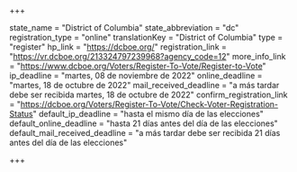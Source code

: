 +++

state_name = "District of Columbia"
state_abbreviation = "dc"
registration_type = "online"
translationKey = "District of Columbia"
type = "register"
hp_link = "https://dcboe.org/"
registration_link = "https://vr.dcboe.org/213324797239968?agency_code=12"
more_info_link = "https://www.dcboe.org/Voters/Register-To-Vote/Register-to-Vote"
ip_deadline = "martes, 08 de noviembre de 2022"
online_deadline = "martes, 18 de octubre de 2022"
mail_received_deadline = "a más tardar debe ser recibida martes, 18 de octubre de 2022"
confirm_registration_link = "https://dcboe.org/Voters/Register-To-Vote/Check-Voter-Registration-Status"
default_ip_deadline = "hasta el mismo día de las elecciones"
default_online_deadline = "hasta 21 días antes del día de las elecciones"
default_mail_received_deadline = "a más tardar debe ser recibida 21 días antes del día de las elecciones"

+++